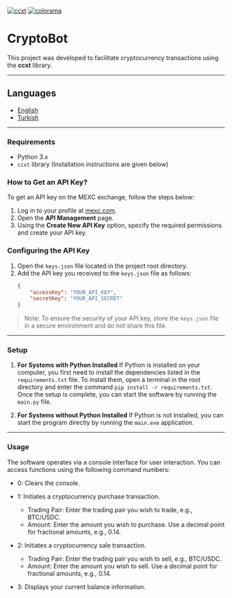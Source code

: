 [![ccxt](https://img.shields.io/pypi/v/ccxt)](https://pypi.org/project/ccxt/)
[![colorama](https://img.shields.io/pypi/v/colorama)](https://pypi.org/project/colorama/)

# CryptoBot

This project was developed to facilitate cryptocurrency transactions using the **ccxt** library.

---

## Languages
- [English](README.md)
- [Turkish](README_TR.md)

---

### Requirements
- Python 3.x
- `ccxt` library (Installation instructions are given below)

### How to Get an API Key?
To get an API key on the MEXC exchange, follow the steps below:
  1. Log in to your profile at [mexc.com](https://www.mexc.com/).
  2. Open the **API Management** page.
  3. Using the **Create New API Key** option, specify the required permissions and create your API key.

### Configuring the API Key
1. Open the `keys.json` file located in the project root directory.
2. Add the API key you received to the `keys.json` file as follows:
   ```json
   {
       "accessKey": "YOUR_API_KEY",
       "secretKey": "YOUR_API_SECRET"
   }
> Note: To ensure the security of your API key, store the `keys.json` file in a secure environment and do not share this file.

---

### Setup
1. **For Systems with Python Installed**
   If Python is installed on your computer, you first need to install the dependencies listed in the `requirements.txt` file. To install them, open a terminal in the root directory and enter the command `pip install -r requirements.txt`. Once the setup is complete, you can start the software by running the `main.py` file.
   
2. **For Systems without Python Installed**
   If Python is not installed, you can start the program directly by running the `main.exe` application.

---

### Usage
The software operates via a console interface for user interaction. You can access functions using the following command numbers:
- 0: Clears the console.

- 1: Initiates a cryptocurrency purchase transaction.
  - Trading Pair: Enter the trading pair you wish to trade, e.g., BTC/USDC.
  - Amount: Enter the amount you wish to purchase. Use a decimal point for fractional amounts, e.g., 0.14.

- 2: Initiates a cryptocurrency sale transaction.
  - Trading Pair: Enter the trading pair you wish to sell, e.g., BTC/USDC.
  - Amount: Enter the amount you wish to sell. Use a decimal point for fractional amounts, e.g., 0.14.

- 3: Displays your current balance information.